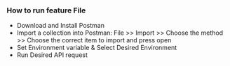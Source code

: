 ### How to run feature File
* Download and Install Postman
* Import a collection into Postman: File >> Import >> Choose the method >> Choose the correct item to import and press open
* Set Environment variable & Select Desired Environment
* Run Desired API request
